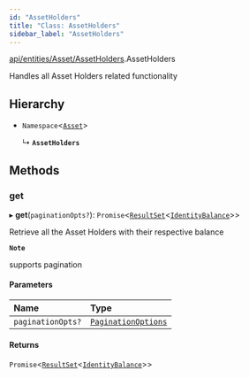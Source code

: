 ```yaml
---
id: "AssetHolders"
title: "Class: AssetHolders"
sidebar_label: "AssetHolders"
---
```


[api/entities/Asset/AssetHolders](../../../../../modules/API/Entities/Asset/AssetHolders/AssetHolders.md).AssetHolders

Handles all Asset Holders related functionality

## Hierarchy

- `Namespace`<[`Asset`](../Asset.md)\>

  ↳ **`AssetHolders`**

## Methods

### get

▸ **get**(`paginationOpts?`): `Promise`<[`ResultSet`](../../../../../interfaces/Types/ResultSet/ResultSet.md)<[`IdentityBalance`](../../../../../interfaces/API/Entities/Asset/Types/IdentityBalance/IdentityBalance.md)\>\>

Retrieve all the Asset Holders with their respective balance

**`Note`**

supports pagination

#### Parameters

| Name | Type |
| :------ | :------ |
| `paginationOpts?` | [`PaginationOptions`](../../../../../interfaces/Types/PaginationOptions/PaginationOptions.md) |

#### Returns

`Promise`<[`ResultSet`](../../../../../interfaces/Types/ResultSet/ResultSet.md)<[`IdentityBalance`](../../../../../interfaces/API/Entities/Asset/Types/IdentityBalance/IdentityBalance.md)\>\>
